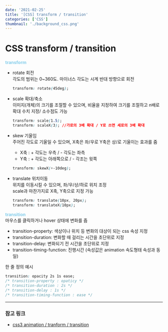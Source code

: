 ```yaml
---
date: '2021-02-25'
title: '[CSS] transform / transition'
categories: ['CSS']
thumbnail: './background_css.png'
---
```


# CSS transform / transition

<span style="color: skyblue; font-weight: bold">transform</span>

- rotate 회전  
   각도의 범위는 0~360도. 마이너스 각도는 시계 반대 방향으로 회전

  ```css
  transform: rotate(45deg);
  ```

- scale 확대/축소  
   이미지(개체)의 크기를 조절할 수 있으며, 비율을 지정하여 크기를 조절하고 n배로 확대 수치 지정/ 소수점도 가능

  ```css
  transform: scale(1.5);
  transform: scaleX(3); //가로의 3배 확대 / Y로 쓰면 세로의 3배 확대
  ```

- skew 기울임  
   주어진 각도로 기울일 수 있으며, X축은 좌/우로 Y축은 상/로 기울이는 효과를 줌
  - X축 : + 각도는 우측 / - 각도는 좌측
  - Y축 : + 각도는 아래쪽으로 / - 각조는 윗쪽
  ```css
  transform: skewX(+-10deg);
  ```
- translate 위치이동  
   위치를 이동시킬 수 있으며, 좌/우/상/하로 위치 조정  
   scale과 마찬가지로 X축, Y축으로 지정 가능
  ```css
  transform: translate(10px, 20px);
  transform: translateX(10px);
  ```

<span style="color: skyblue; font-weight: bold">transition</span>  
마우스를 클릭하거나 hover 상태에 변화를 줌

- transition-property: 색상이나 위치 등 변화의 대상이 되는 css 속성 지정
- transition-duration: 변화할 때 걸리는 시간을 초단위로 지정
- transition-delay: 변화되기 전 시간을 초단위로 지정
- transition-timing-function: 진행시간 (속성값은 animation 속도형태 속성과 동일)

한 줄 정의 예시

```css
transition: opacity 2s 1s ease;
/* transition-property : opaticy */
/* transition-duration : 2s */
/* transition-delay : 1s */
/* transition-timing-function : ease */
```

<hr/>

### **참고 링크**

- [css3 animation / tranform / transition](https://bbol-world.tistory.com/65)
